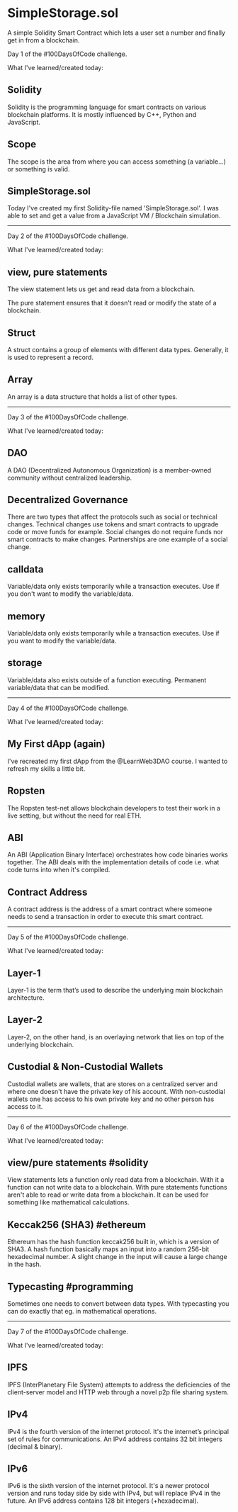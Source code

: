 # SimpleStorage.sol
A simple Solidity Smart Contract which lets a user set a number and finally get in from a blockchain.

Day 1 of the #100DaysOfCode challenge.

What I've learned/created today:

Solidity
--------
Solidity is the programming language for smart contracts on various blockchain platforms. It is mostly influenced by C++, Python and JavaScript.

Scope
--------
The scope is the area from where you can access something (a variable...) or something is valid.

SimpleStorage.sol
--------
Today I've created my first Solidity-file named 'SimpleStorage.sol'. I was able to set and get a value from a JavaScript VM / Blockchain simulation.

--------------------------------------------

Day 2 of the #100DaysOfCode challenge.

What I've learned/created today:

view, pure statements
--------
The view statement lets us get and read data from a blockchain.

The pure statement ensures that it doesn't read or modify the state of a blockchain.

Struct
--------
A struct contains a group of elements with different data types. Generally, it is used to represent a record.

Array
--------
An array is a data structure that holds a list of other types.

--------------------------------------------

Day 3 of the #100DaysOfCode challenge.

What I've learned/created today:

DAO
--------
A DAO (Decentralized Autonomous Organization) is a member-owned community without centralized leadership.

Decentralized Governance
--------
There are two types that affect the protocols such as social or technical changes.
Technical changes use tokens and smart contracts to upgrade code or move funds for example.
Social changes do not require funds nor smart contracts to make changes. Partnerships are one example of a social change.

calldata
--------
Variable/data only exists temporarily while a transaction executes. Use if you don't want to modify the variable/data.

memory
--------
Variable/data only exists temporarily while a transaction executes. Use if you want to modify the variable/data.

storage
--------
Variable/data also exists outside of a function executing. Permanent variable/data that can be modified.

--------------------------------------------

Day 4 of the #100DaysOfCode challenge.

What I've learned/created today:

My First dApp (again)
--------
I've recreated my first dApp from the @LearnWeb3DAO course. I wanted to refresh my skills a little bit.

Ropsten
--------
The Ropsten test-net allows blockchain developers to test their work in a live setting, but without the need for real ETH.

ABI
--------
An ABI (Application Binary Interface) orchestrates how code binaries works together. The ABI deals with the implementation details of code i.e. what code turns into when it's compiled.

Contract Address
--------
A contract address is the address of a smart contract where someone needs to send a transaction in order to execute this smart contract.

--------------------------------------------

Day 5 of the #100DaysOfCode challenge.

What I've learned/created today:

Layer-1
--------
Layer-1 is the term that’s used to describe the underlying main blockchain architecture.

Layer-2
--------
Layer-2, on the other hand, is an overlaying network that lies on top of the underlying blockchain.

Custodial & Non-Custodial Wallets
--------
Custodial wallets are wallets, that are stores on a centralized server and where one doesn't have the private key of his account.
With non-custodial wallets one has access to his own private key and no other person has access to it.

--------------------------------------------

Day 6 of the #100DaysOfCode challenge.

What I've learned/created today:

view/pure statements #solidity
--------
View statements lets a function only read data from a blockchain. With it a function can not write data to a blockchain.
With pure statements functions aren't able to read or write data from a blockchain. It can be used for something like mathematical calculations.

Keccak256 (SHA3) #ethereum
--------
Ethereum has the hash function keccak256 built in, which is a version of SHA3. A hash function basically maps an input into a random 256-bit hexadecimal number. A slight change in the input will cause a large change in the hash.

Typecasting #programming
--------
Sometimes one needs to convert between data types. With typecasting you can do exactly that eg. in mathematical operations.

--------------------------------------------

Day 7 of the #100DaysOfCode challenge.

What I've learned/created today:

IPFS
--------
IPFS (InterPlanetary File System) attempts to address the deficiencies of the client-server model and HTTP web through a novel p2p file sharing system.

IPv4
--------
IPv4 is the fourth version of the internet protocol. It's the internet’s principal set of rules for communications. An IPv4 address contains 32 bit integers (decimal & binary).

IPv6
--------
IPv6 is the sixth version of the internet protocol. It's a newer protocol version and runs today side by side with IPv4, but will replace IPv4 in the future. An IPv6 address contains 128 bit integers (+hexadecimal).
